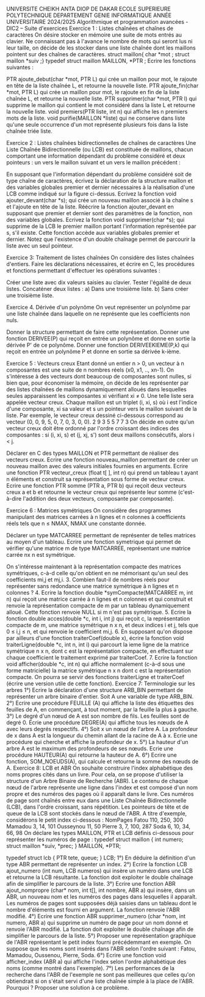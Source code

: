 UNIVERSITE CHEIKH ANTA DIOP DE DAKAR
ECOLE SUPERIEURE POLYTECHNIQUE
DEPARTEMENT GENIE INFORMATIQUE
ANNÉE UNIVERSITAIRE 2024/2025
Algorithmique et programmation avancées - DIC2 – Suite d'exercices
Exercice 1 : Listes chaînées et chaînes de caractères
On désire stocker en mémoire une suite de mots entrés au clavier. Ne connaissant pas à l'avance le nombre de mots qui seront lus ni leur taille, on décide de les stocker dans une liste chaînée dont les maillons pointent sur des chaînes de caractères.
struct maillon{ char *mot ; struct maillon *suiv ;}
typedef struct maillon MAILLON, *PTR ;
Ecrire les fonctions suivantes :

PTR ajoute_debut(char *mot, PTR L) qui crée un maillon pour mot, le rajoute en tête de la liste chaînée L, et retourne la nouvelle liste.
PTR ajoute_fin(char *mot, PTR L) qui crée un maillon pour mot, le rajoute en fin de la liste chaînée L, et retourne la nouvelle liste.
PTR supprimer(char *mot, PTR l) qui supprime le maillon qui contient le mot considéré dans la liste L et retourne la nouvelle liste.
void premiers(PTR liste, int n) qui affiche les n premiers mots de la liste.
void purifie(MAILLON *liste) qui ne conserve dans liste qu'une seule occurrence d'un mot représenté plusieurs fois dans la liste chaînée triée liste.

Exercice 2 : Listes chaînées bidirectionnelles de chaînes de caractères
Une Liste Chaînée Bidirectionnelle (ou LCB) est constituée de maillons, chacun comportant une information dépendant du problème considéré et deux pointeurs : un vers le maillon suivant et un vers le maillon précédent :

En supposant que l'information dépendant du problème considéré soit de type chaîne de caractères, écrivez la déclaration de la structure maillon et des variables globales premier et dernier nécessaires à la réalisation d'une LCB comme indiqué sur la figure ci-dessus.
Ecrivez la fonction void ajouter_devant(char *s); qui crée un nouveau maillon associé à la chaîne s et l'ajoute en tête de la liste.
Réécrire la fonction ajouter_devant en supposant que premier et dernier sont des paramètres de la fonction, non des variables globales.
Ecrivez la fonction void supprimer(char *s); qui supprime de la LCB le premier maillon portant l'information représentée par s, s'il existe. Cette fonction accède aux variables globales premier et dernier. Notez que l'existence d'un double chaînage permet de parcourir la liste avec un seul pointeur.

Exercice 3: Traitement de listes chaînées
On considère des listes chaînées d'entiers.
Faire les déclarations nécessaires, et écrire en C, les procédures et fonctions permettant d'effectuer les opérations suivantes :

Créer une liste avec dix valeurs saisies au clavier.
Tester l'égalité de deux listes.
Concaténer deux listes :
a) Dans une troisième liste.
b) Sans créer une troisième liste.

Exercice 4. Dérivée d'un polynôme
On veut représenter un polynôme par une liste chaînée dans laquelle on ne représente que les coefficients non nuls.

Donner la structure permettant de faire cette représentation.
Donner une fonction DERIVEE(P) qui reçoit en entrée un polynôme et donne en sortie la dérivée P' de ce polynôme.
Donner une fonction DERIVEEKIEME(P,k) qui reçoit en entrée un polynôme P et donne en sortie sa dérivée k-ième.

Exercice 5 : Vecteurs creux
Etant donné un entier n > 0, un vecteur à n composantes est une suite de n nombres réels (x0, x1, .., xn-1).
On s'intéresse à des vecteurs dont beaucoup de composantes sont nulles, si bien que, pour économiser la mémoire, on décide de les représenter par des listes chaînées de maillons dynamiquement alloués dans lesquelles seules apparaissent les composantes xi vérifiant xi ≠ 0. Une telle liste sera appelée vecteur creux. Chaque maillon est un triplet (i, xi, s) où i est l'indice d'une composante, xi sa valeur et s un pointeur vers le maillon suivant de la liste. Par exemple, le vecteur creux dessiné ci-dessous correspond au vecteur (0, 0, 9, 5, 0, 7, 0, 3, 0, 0).
2 9 3 5 5 7 7 3
On décide en outre qu'un vecteur creux doit être ordonné par l'ordre croissant des indices des composantes : si (i, xi, s) et (j, xj, s') sont deux maillons consécutifs, alors i < j.

Déclarer en C des types MAILLON et PTR permettant de réaliser des vecteurs creux.
Ecrire une fonction nouveau_maillon permettant de créer un nouveau maillon avec des valeurs initiales fournies en arguments.
Ecrire une fonction PTR vecteur_creux (float t[ ], int n) qui prend un tableau t ayant n éléments et construit sa représentation sous forme de vecteur creux.
Ecrire une fonction PTR somme (PTR a, PTR b) qui reçoit deux vecteurs creux a et b et retourne le vecteur creux qui représente leur somme (c'est-à-dire l'addition des deux vecteurs, composante par composante).

Exercice 6 : Matrices symétriques
On considère des programmes manipulant des matrices carrées à n lignes et n colonnes à coefficients réels tels que n ≤ NMAX, NMAX une constante donnée.

Déclarer un type MATCARREE permettant de représenter de telles matrices au moyen d'un tableau.
Ecrire une fonction symetrique qui permet de vérifier qu'une matrice m de type MATCARREE, représentant une matrice carrée nx n est symétrique.

On s'intéresse maintenant à la représentation compacte des matrices symétriques, c-à-d celle qu'on obtient en ne mémorisant qu'un seul des coefficients mi,j et mj,i.
3. Combien faut-il de nombres réels pour représenter sans redondance une matrice symétrique à n lignes et n colonnes ?
4. Ecrire la fonction double *symCompacte(MATCARREE m, int n) qui reçoit une matrice carrée à n lignes et n colonnes et qui construit et renvoie la représentation compacte de m par un tableau dynamiquement alloué. Cette fonction renvoie NULL si m n'est pas symétrique.
5. Ecrire la fonction double acces(double *c, int i, int j) qui reçoit c, la représentation compacte de m, une matrice symétrique n x n, et deux indices i et j, tels que 0 ≤ i,j ≤ n, et qui renvoie le coefficient mi,j.
6. En supposant qu'on dispose par ailleurs d'une fonction traiterCoef(double x), écrire la fonction void traiterLigne(double *c, int n, int i) qui parcourt la ieme ligne de la matrice symétrique n x n, dont c est la représentation compacte, en effectuant sur chaque coefficient le traitement exprimé par traiterCoef.
7. Ecrire la fonction void afficher(double *c, int n) qui affiche normalement (c-à-d sous une forme matricielle) la matrice symétrique n x n dont c est la représentation compacte. On pourra se servir des fonctions traiterLigne et traiterCoef (écrire une version utile de cette fonction).
Exercice 7: Terminologie sur les arbres
1°) Ecrire la déclaration d'une structure ARB_BIN permettant de représenter un arbre binaire d'entier. Soit A une variable de type ARB_BIN.
2°) Ecrire une procédure FEUILLE (A) qui affiche la liste des étiquettes des feuilles de A, en commençant, à tout moment, par la feuille la plus à gauche.
3°) Le degré d'un nœud de A est son nombre de fils. Les feuilles sont de degré 0. Ecrie une procédure DEGRE(A) qui affiche tous les nœuds de A avec leurs degrés respectifs.
4°) Soit x un nœud de l'arbre A. La profondeur de x dans A est la longueur du chemin allant de la racine de A à x. Ecrie une procédure qui cherche et affiche la profondeur de x.
5°) La hauteur d'un arbre A est le maximum des profondeurs de ses nœuds. Ecrie une procédure HAUTEUR(A) qui retourne la hauteur de A.
6°) Ecrire une fonction, SOM_NOEUDS(A), qui calcule et retourne la somme des nœuds de A.
Exercice 8: LCB et ABR
On souhaite construire l'index alphabétique des noms propres cités dans un livre.
Pour cela, on se propose d'utiliser la structure d'un Arbre Binaire de Recherche (ABR).
Le contenu de chaque nœud de l'arbre représente une ligne dans l'index et est composé d'un nom propre et des numéros des pages où il apparaît dans le livre. Ces numéros de page sont chaînés entre eux dans une Liste Chaînée Bidirectionnelle (LCB), dans l'ordre croissant, sans répétition. Les pointeurs de tête et de queue de la LCB sont stockés dans le nœud de l'ABR.
A titre d'exemple, considérons le petit index ci-dessous :
NomPages
Fatou 110, 250, 300
Mamadou 3, 14, 101
Ousseynou 11, 50
Pierre 3, 7, 100, 287
Soda 6, 10, 34, 66, 98
On déclare les types MAILLON, PTR et LCB définis ci-dessous pour représenter les numéros de page :
typedef struct maillon {
    int numero;
    struct maillon *suiv, *prec;
} MAILLON, *PTR;

typedef struct lcb {
    PTR tete, queue;
} LCB;
1°) En déduire la définition d'un type ABR permettant de représenter un index.
2°) Ecrire la fonction LCB ajout_numero (int num, LCB numeros) qui insère un numéro dans une LCB et retourne la LCB résultante. La fonction doit exploiter le double chaînage afin de simplifier le parcours de la liste.
3°) Ecrire une fonction ABR ajout_nompropre (char* nom, int t[], int nombre, ABR a) qui insère, dans un ABR, un nouveau nom et les numéros des pages dans lesquelles il apparaît. Les numéros de pages sont supposées déjà saisies dans un tableau dont le nombre d'éléments est fourni en argument. La fonction renvoie l'ABR modifié.
4°) Ecrire une fonction ABR supprimer_numero (char *nom, int numero, ABR a) qui supprime un numéro de page pour un nom donné et renvoie l'ABR modifié. La fonction doit exploiter le double chaînage afin de simplifier le parcours de la liste.
5°) Proposer une représentation graphique de l'ABR représentant le petit index fourni précédemmant en exemple. On suppose que les noms sont insérés dans l'ABR selon l'ordre suivant : Fatou, Mamadou, Oussenou, Pierre, Soda.
6°) Ecrire une fonction void afficher_index (ABR a) qui affiche l'index selon l'ordre alphabétique des noms (comme montré dans l'exemple).
7°) Les performances de la recherche dans l'ABR de l'exemple ne sont pas meilleures que celles qu'on obtiendrait si on s'était servi d'une liste chaînée simple à la place de l'ABR. Pourquoi ? Proposer une solution à ce problème.